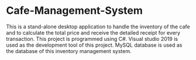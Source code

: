 # Cafe-Management-System
This is a stand-alone desktop application to handle the inventory of the cafe and to calculate the total price and receive the detailed receipt for every transaction.  This project is programmed using C#.  Visual studio 2019 is used as the development tool of this project. MySQL database is used as the database of this inventory management system.
